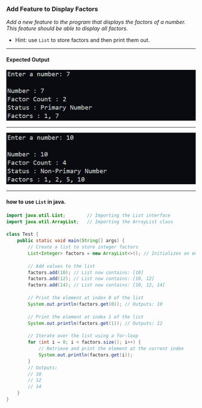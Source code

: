 ### Add Feature to Display Factors

  *Add a new feature to the program that displays the factors of a number. This feature should be able to display all factors.*

- Hint: use `List` to store factors and then print them out.

---

#### Expected Output

![](./assets/1.png)

---

![](./assets/2.png)

---

#### how to use `List` in java.

```java
import java.util.List;        // Importing the List interface
import java.util.ArrayList;   // Importing the ArrayList class

class Test {
    public static void main(String[] args) {
        // Create a list to store integer factors
        List<Integer> factors = new ArrayList<>(); // Initializes an empty list: []

        // Add values to the list
        factors.add(10); // List now contains: [10]
        factors.add(12); // List now contains: [10, 12]
        factors.add(14); // List now contains: [10, 12, 14]

        // Print the element at index 0 of the list
        System.out.println(factors.get(0)); // Outputs: 10

        // Print the element at index 1 of the list
        System.out.println(factors.get(1)); // Outputs: 12

        // Iterate over the list using a for-loop
        for (int i = 0; i < factors.size(); i++) {
            // Retrieve and print the element at the current index
            System.out.println(factors.get(i));
        }
        // Outputs:
        // 10
        // 12
        // 14
    }
}

```



